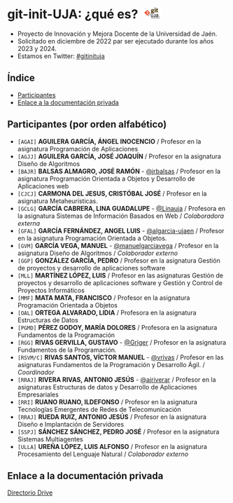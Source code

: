 # git-init-UJA: ¿qué es? <img src="https://github.com/git-init-uja/.github/blob/5559f3b07985f496b33256269d355a898fd7fe42/assets/img/git-init-uja-1280x640-transp.png" width="10%">
* Proyecto de Innovación y Mejora Docente de la Universidad de Jaén.
* Solicitado en diciembre de 2022 par ser ejecutado durante los años 2023 y 2024.
* Estamos en Twitter: [#gitinituja]

## Índice
* [Participantes](#participantes)
* [Enlace a la documentación privada](#enlace-a-la-documentación-privada)

## Participantes (por orden alfabético)

  * ` [AGAI] `    **AGUILERA GARCÍA, ÁNGEL INOCENCIO** / Profesor en la asignatura Programación de Aplicaciones
  * ` [AGJJ] `    **AGUILERA GARCÍA, JOSÉ JOAQUÍN** / Profesor en la asignatura Diseño de Algoritmos
  * ` [BAJR] `    **BALSAS ALMAGRO, JOSÉ RAMÓN** - [@jrbalsas] / Profesor en la asignatura Programación Orientada a Objetos y Desarrollo de Aplicaciones web
  * ` [CJCJ] `     **CARMONA DEL JESUS, CRISTÓBAL JOSÉ** / Profesor en la asignatura Metaheurísticas.
  * ` [GCLG] `   **GARCÍA CABRERA, LINA GUADALUPE** - [@Linauja] / Profesora en la asignatura Sistemas de Información Basados en Web / _Colaboradora externa_
  * ` [GFAL] `    **GARCÍA FERNÁNDEZ, ANGEL LUIS** - [@algarcia-ujaen] /  Profesor en la asignatura Programación Orientada a Objetos.
  * ` [GVM] ` **GARCÍA VEGA, MANUEL** - [@manuelgarciavega] / Profesor en la asignatura Diseño de Algoritmos / _Colaborador externo_
  * ` [GGP] `     **GONZÁLEZ GARCÍA, PEDRO** / Profesor en la asignatura Gestión de proyectos y desarrollo de aplicaciones software
  * ` [MLL] `     **MARTÍNEZ LÓPEZ, LUIS** / Profesor en las asignaturas Gestión de proyectos y desarrollo de aplicaciones software y Gestión y Control de Proyectos Informáticos
  * ` [MMF] `   **MATA MATA, FRANCISCO** / Profesor en la asignatura Programación Orientada a Objetos
  * ` [OAL] `     **ORTEGA ALVARADO, LIDIA** / Profesora en la asignatura Estructuras de Datos
  * ` [PGMD] ` **PÉREZ GODOY, MARÍA DOLORES** / Profesora en la asignatura Fundamentos de la Programación
  * ` [RGG] `    **RIVAS GERVILLA, GUSTAVO** - [@Griger] / Profesor en la asignatura Fundamentos de la Programación.
  * ` [RSVM/C] `  **RIVAS SANTOS, VÍCTOR MANUEL** - [@vrivas] / Profesor en las asignaturas Fundamentos de la Programación y Desarrollo Ágil. / _Coordinador_
  * ` [RRAJ] `   **RIVERA RIVAS, ANTONIO JESÚS** - [@ajriverar] / Profesor en la asignaturas Estructuras de datos y Desarrollo de Aplicaciones Empresariales
  * ` [RRI] `      **RUANO RUANO, ILDEFONSO** / Profesor en la asignatura Tecnologías Emergentes de Redes de Telecomunicación
  * ` [RRAJ] `    **RUEDA RUIZ, ANTONIO JESÚS** / Profesor en la asignatura Diseño e Implantación de Servidores
  * ` [SSPJ] `     **SÁNCHEZ SÁNCHEZ, PEDRO JOSÉ** / Profesor en la asignatura Sistemas Multiagentes
  * ` [ULLA] `   **UREÑA LÓPEZ, LUIS ALFONSO** / Profesor en la asignatura Procesamiento del Lenguaje Natural / _Colaborador externo_

## Enlace a la documentación privada
[Directorio Drive]


<!-- Enlaces -->
[Directorio Drive]:https://drive.google.com/drive/folders/1BcbGfEnmX1BDdKohOmnzqn8ZdouvypE5?usp=share_link
[@jrbalsas]:https://github.com/jrbalsas
[@algarcia-ujaen]:https://github.com/algarcia-ujaen
[@Griger]:https://github.com/Griger
[@vrivas]:https://github.com/vrivas
[@ajriverar]:https://github.com/ajriverar
[@Linauja]:https://github.com/Linauja
[@manuelgarciavega]:https://github.com/manuelgarciavega

[#gitinituja]: https://twitter.com/hashtag/gitinituja?src=hashtag_click


